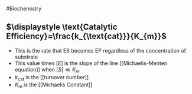 #Biochemistry 
## $\displaystyle \text{Catalytic Efficiency}=\frac{k_{\text{cat}}}{K_{m}}$
* This is the rate that ES becomes EP regardless of the concentration of substrate
* This value times $\displaystyle [E]$ is the slope of the line [[Michaelis-Menten equation]] when $\displaystyle [S]\ll K_{m}$
* $\displaystyle k_{\text{cat}}$ is the [[turnover number]]
* $\displaystyle K_{m}$ is the [[Michaelis Constant]]